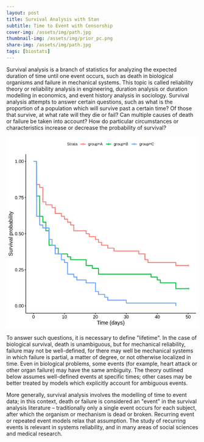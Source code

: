 ```yaml
---
layout: post
title: Survival Analysis with Stan
subtitle: Time to Event with Censorship
cover-img: /assets/img/path.jpg
thumbnail-img: /assets/img/prior_pc.png
share-img: /assets/img/path.jpg
tags: [biostats]
---
```


Survival analysis is a branch of statistics for analyzing the expected duration of time until one event occurs, such as death in biological organisms and failure in mechanical systems. This topic is called reliability theory or reliability analysis in engineering, duration analysis or duration modelling in economics, and event history analysis in sociology. Survival analysis attempts to answer certain questions, such as what is the proportion of a population which will survive past a certain time? Of those that survive, at what rate will they die or fail? Can multiple causes of death or failure be taken into account? How do particular circumstances or characteristics increase or decrease the probability of survival?

![Survival Curve](/assets/img/surv0.png)

To answer such questions, it is necessary to define "lifetime". In the case of biological survival, death is unambiguous, but for mechanical reliability, failure may not be well-defined, for there may well be mechanical systems in which failure is partial, a matter of degree, or not otherwise localized in time. Even in biological problems, some events (for example, heart attack or other organ failure) may have the same ambiguity. The theory outlined below assumes well-defined events at specific times; other cases may be better treated by models which explicitly account for ambiguous events.

More generally, survival analysis involves the modelling of time to event data; in this context, death or failure is considered an "event" in the survival analysis literature – traditionally only a single event occurs for each subject, after which the organism or mechanism is dead or broken. Recurring event or repeated event models relax that assumption. The study of recurring events is relevant in systems reliability, and in many areas of social sciences and medical research.



